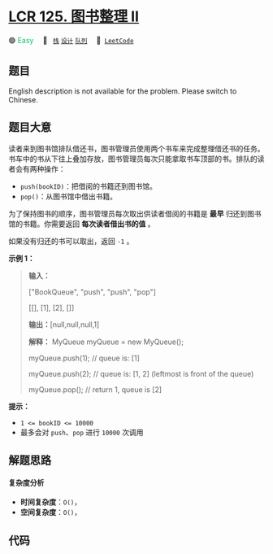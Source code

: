# [LCR 125. 图书整理 II](https://leetcode.cn/problems/yong-liang-ge-zhan-shi-xian-dui-lie-lcof)

🟢 <font color=#15bd66>Easy</font>&emsp; 🔖&ensp; [`栈`](/leetcode/tag/stack.md) [`设计`](/leetcode/tag/design.md) [`队列`](/leetcode/tag/queue.md)&emsp; 🔗&ensp;[`LeetCode`](https://leetcode.cn/problems/yong-liang-ge-zhan-shi-xian-dui-lie-lcof)

## 题目

English description is not available for the problem. Please switch to
Chinese.

## 题目大意

读者来到图书馆排队借还书，图书管理员使用两个书车来完成整理借还书的任务。书车中的书从下往上叠加存放，图书管理员每次只能拿取书车顶部的书。排队的读者会有两种操作：

- `push(bookID)`：把借阅的书籍还到图书馆。
- `pop()`：从图书馆中借出书籍。

为了保持图书的顺序，图书管理员每次取出供读者借阅的书籍是 **最早** 归还到图书馆的书籍。你需要返回 **每次读者借出书的值** 。

如果没有归还的书可以取出，返回 `-1` 。

**示例 1：**

> **输入：**
>
> ["BookQueue", "push", "push", "pop"]
>
> [[], [1], [2], []]
>
> **输出：**[null,null,null,1]
>
> **解释：** MyQueue myQueue = new MyQueue();
>
> myQueue.push(1); // queue is: [1]
>
> myQueue.push(2); // queue is: [1, 2] (leftmost is front of the queue)
>
> myQueue.pop(); // return 1, queue is [2]

**提示：**

- `1 <= bookID <= 10000`
- 最多会对 `push`、`pop` 进行 `10000` 次调用

## 解题思路

#### 复杂度分析

- **时间复杂度**：`O()`，
- **空间复杂度**：`O()`，

## 代码

```javascript

```
